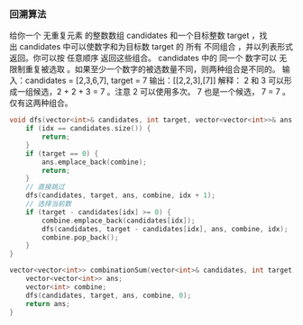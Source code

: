 ### 回溯算法
给你一个 无重复元素 的整数数组 candidates 和一个目标整数 target ，找出 candidates 中可以使数字和为目标数 target 的 所有 不同组合 ，并以列表形式返回。你可以按 任意顺序 返回这些组合。
candidates 中的 同一个 数字可以 无限制重复被选取 。如果至少一个数字的被选数量不同，则两种组合是不同的。
输入：candidates = [2,3,6,7], target = 7
输出：[[2,2,3],[7]]
解释：
2 和 3 可以形成一组候选，2 + 2 + 3 = 7 。注意 2 可以使用多次。
7 也是一个候选， 7 = 7 。
仅有这两种组合。
```c++
void dfs(vector<int>& candidates, int target, vector<vector<int>>& ans, vector<int>& combine, int idx) {
    if (idx == candidates.size()) {
        return;
    }
    if (target == 0) {
        ans.emplace_back(combine);
        return;
    }
    // 直接跳过
    dfs(candidates, target, ans, combine, idx + 1);
    // 选择当前数
    if (target - candidates[idx] >= 0) {
        combine.emplace_back(candidates[idx]);
        dfs(candidates, target - candidates[idx], ans, combine, idx);
        combine.pop_back();
    }
}

vector<vector<int>> combinationSum(vector<int>& candidates, int target) {
    vector<vector<int>> ans;
    vector<int> combine;
    dfs(candidates, target, ans, combine, 0);
    return ans;
}
```
